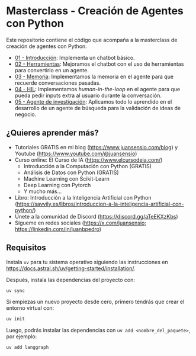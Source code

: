 # Masterclass - Creación de Agentes con Python

Este repositorio contiene el código que acompaña a la masterclass de creación de agentes con Python.

- [01 - Introducción](./01_intro.ipynb): Implementa un chatbot básico.
- [02 - Herramientas](./02_herramientas.ipynb): Mejoramos el chatbot con el uso de herramientas para convertirlo en un agente.
- [03 - Memoria](./03_memoria.ipynb): Implementamos la memoria en el agente para que recuerde conversaciones pasadas.
- [04 - HIL](./04_hil.ipynb): Implementamos *human-in-the-loop* en el agente para que pueda pedir inputs extra al usuario durante la conversación.
- [05 - Agente de investigación](./05_agente.ipynb): Aplicamos todo lo aprendido en el desarrollo de un agente de búsqueda para la validación de ideas de negocio.

## ¿Quieres aprender más?

- Tutoriales GRATIS en mi blog (https://www.juansensio.com/blog) y Youtube (https://www.youtube.com/@juansensio)
- Curso online: El Curso de IA (https://www.elcursodeia.com/)
    -   Introducción a la Computación con Python (GRATIS)
    -   Análisis de Datos con Python (GRATIS)
    -   Machine Learning con Scikit-Learn
    -   Deep Learning con Pytorch
    -   Y mucho más...
- Libro: Introducción a la Inteligencia Artificial con Python (https://savvily.es/libros/introduccion-a-la-inteligencia-artificial-con-python/)
- Únete a la comunidad de Discord (https://discord.gg/aTeEKXzKbs) 
- Sígueme en redes sociales (https://x.com/juansensio; https://linkedin.com/in/juanbpedro)


## Requisitos

Instala `uv` para tu sistema operativo siguiendo las instrucciones en https://docs.astral.sh/uv/getting-started/installation/.

Después, instala las dependencias del proyecto con:

```bash
uv sync
```

Si empiezas un nuevo proyecto desde cero, primero tendrás que crear el entorno virtual con:

```bash
uv init
```

Luego, podrás instalar las dependencias con `uv add <nombre_del_paquete>`, por ejemplo:

```bash
uv add langgraph
```